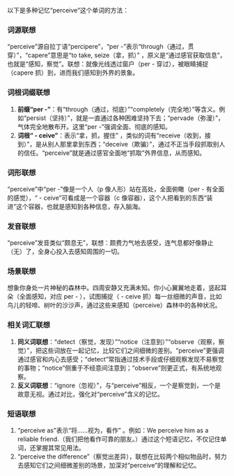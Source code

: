 以下是多种记忆“perceive”这个单词的方法：

### 词源联想
“perceive”源自拉丁语“percipere”，“per -”表示“through（通过，贯穿）”，“capere”意思是“to take, seize（拿，抓）” ，原义是“通过感官获取信息”，也就是“感知，察觉”。联想：就像光线透过窗户（per - 穿过），被眼睛捕捉（capere 抓）到，进而我们感知到外界的景象。

### 词根词缀联想
1. **前缀“per -”**：有“through（通过，彻底）”“completely（完全地）”等含义。例如“persist（坚持）”，就是一直通过各种困难坚持下去；“pervade（弥漫）”，气体完全地散布开。这里“per -”强调全面、彻底的感知。
2. **词根“ - ceive”**：表示“拿，抓，握住” ，类似的词有“receive（收到，接到）”，是从别人那里拿到东西；“deceive（欺骗）”，通过不正当手段抓取别人的信任。“perceive”就是通过感官全面地“抓取”外界信息，从而感知。

### 词形联想
“perceive”中“per -”像是一个人（p 像人形）站在高处，全面俯瞰（per - 有全面的感觉），“ - ceive”可看成是一个容器（c 像容器），这个人把看到的东西“装进”这个容器，也就是感知到各种信息，存入脑海。

### 发音联想
“perceive”发音类似“颇息无”，联想：颇费力气地去感受，连气息都好像静止（无）了，全身心投入去感知周围的一切。

### 场景联想
想象你身处一片神秘的森林中。四周安静又充满未知。你小心翼翼地走着，竖起耳朵（全面感知，对应 per - ），试图捕捉（ - ceive 抓）每一丝细微的声音，比如鸟儿的轻啼、树叶的沙沙声，通过这些来感知（perceive）森林中的各种状况。 

### 相关词汇联想
1. **同义词联想**：“detect（察觉，发现）”“notice（注意到）”“observe（观察，察觉）”，把这些词放在一起记忆，比较它们之间细微的差别。“perceive”更强调通过感官和内心去感受；“detect”常指通过技术手段或仔细观察发现不易察觉的事物；“notice”侧重于不经意间注意到；“observe”则更正式，有系统地观察。
2. **反义词联想**：“ignore（忽视）”，与“perceive”相反，一个是察觉到，一个是故意无视。通过对比，强化对“perceive”含义的记忆。

### 短语联想
1. “perceive as”表示“将……视为，看作” 。例如：We perceive him as a reliable friend.（我们把他看作可靠的朋友。）通过这个短语记忆，不仅记住单词，还掌握其常见用法。
2. “perceive the difference”（察觉出差异），联想在比较两个相似物品时，努力去感知它们之间细微差别的场景，加深对“perceive”的理解和记忆。 